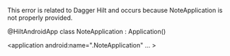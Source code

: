 This error is related to Dagger Hilt and occurs because NoteApplication is not properly provided.

@HiltAndroidApp
class NoteApplication : Application()

<application
    android:name=".NoteApplication"
    ... >
</application>
